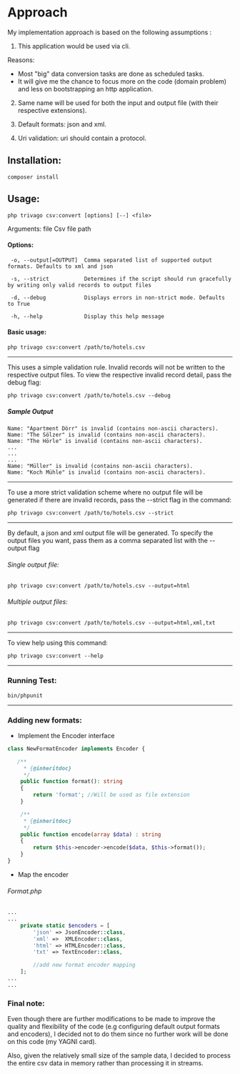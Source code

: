 
# Approach

My implementation approach is based on the following assumptions :

1) This application would be used via cli.

Reasons:

- Most "big" data conversion tasks are done as scheduled tasks.
- It will give me the chance to focus more on the code (domain problem) and less on bootstrapping an http application.

2) Same name will be used for both the input and output file (with their respective extensions).

3) Default formats: json and xml.

4) Uri validation: uri should contain a protocol.

## Installation:

```composer install```

## Usage:
  ```php trivago csv:convert [options] [--] <file>```

Arguments:
  file                   Csv file path

#### Options:
```
 -o, --output[=OUTPUT]  Comma separated list of supported output formats. Defaults to xml and json

 -s, --strict           Determines if the script should run gracefully by writing only valid records to output files

 -d, --debug            Displays errors in non-strict mode. Defaults to True

 -h, --help             Display this help message

```

#### Basic usage:

```php trivago csv:convert /path/to/hotels.csv```

---

This uses a simple validation rule. Invalid records will not be written to the respective output files.
To view the respective invalid record detail, pass the debug flag:

```php trivago csv:convert /path/to/hotels.csv --debug```

##### Sample Output

```
Name: "Apartment Dörr" is invalid (contains non-ascii characters).
Name: "The Sölzer" is invalid (contains non-ascii characters).
Name: "The Hörle" is invalid (contains non-ascii characters).
...
...
...
Name: "Müller" is invalid (contains non-ascii characters).
Name: "Koch Mühle" is invalid (contains non-ascii characters).
```

---

To use a more strict validation scheme where no output file will be generated if there are invalid records,
pass the --strict flag in the command:

```php trivago csv:convert /path/to/hotels.csv --strict```

---

By default, a json and xml output file will be generated. To specify the output files you want, pass them as a comma
separated list with the --output flag

###### Single output file:

```php trivago csv:convert /path/to/hotels.csv --output=html```

###### Multiple output files:

```php trivago csv:convert /path/to/hotels.csv --output=html,xml,txt```

---

To view help using this command:

```php trivago csv:convert --help```

---

### Running Test:

```bin/phpunit```

---

### Adding new formats:

 - Implement the Encoder interface

```php
class NewFormatEncoder implements Encoder {

   /**
     * {@inheritdoc}
     */
    public function format(): string
    {
        return 'format'; //Will be used as file extension
    }

    /**
     * {@inheritdoc}
     */
    public function encode(array $data) : string
    {
        return $this->encoder->encode($data, $this->format());
    }
}
```

 - Map the encoder

 ###### Format.php

```php
...
...
	private static $encoders = [
        'json' => JsonEncoder::class,
        'xml' =>  XMLEncoder::class,
        'html' => HTMLEncoder::class,
        'txt' => TextEncoder::class,

        //add new format encoder mapping
    ];
...
...
```


### Final note:

Even though there are further modifications to be made to improve the quality and
flexibility of the code (e.g configuring default output formats and encoders), I decided not to do them since no further work will be done on
this code (my YAGNI card).

Also, given the relatively small size of the sample data, I decided to process the entire csv data in memory rather than processing
it in streams.
